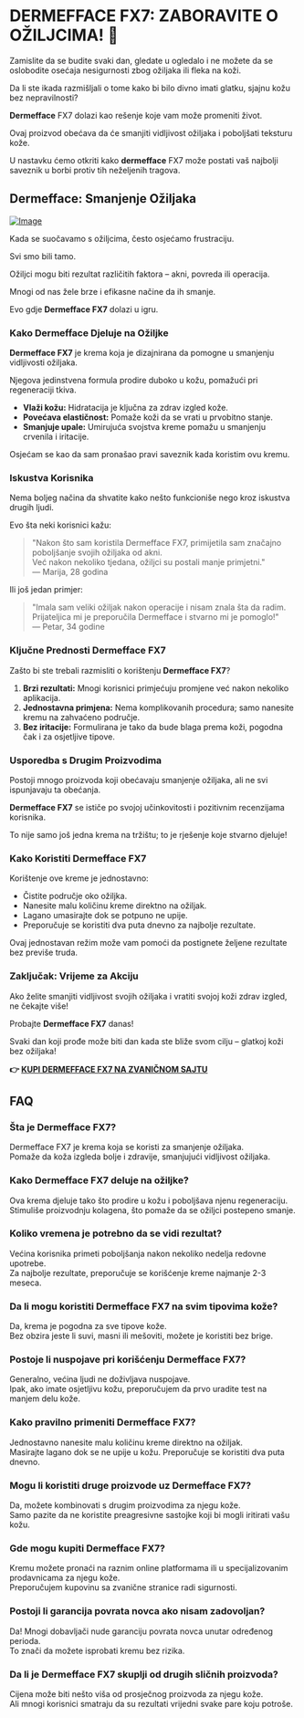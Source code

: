 # DERMEFFACE FX7: ZABORAVITE O OŽILJCIMA! 🌟

Zamislite da se budite svaki dan, gledate u ogledalo i ne možete da se oslobodite osećaja nesigurnosti zbog ožiljaka ili fleka na koži. 

Da li ste ikada razmišljali o tome kako bi bilo divno imati glatku, sjajnu kožu bez nepravilnosti? 

**Dermefface** FX7 dolazi kao rešenje koje vam može promeniti život. 

Ovaj proizvod obećava da će smanjiti vidljivost ožiljaka i poboljšati teksturu kože. 

U nastavku ćemo otkriti kako **dermefface** FX7 može postati vaš najbolji saveznik u borbi protiv tih neželjenih tragova.

## Dermefface: Smanjenje Ožiljaka

[![Image](https://www2.sellhealth.com/114/Dermefface_logo_500px120px.png)](https://gchaffi.com/eRgJsVYa)

Kada se suočavamo s ožiljcima, često osjećamo frustraciju. 

Svi smo bili tamo.

Ožiljci mogu biti rezultat različitih faktora – akni, povreda ili operacija. 

Mnogi od nas žele brze i efikasne načine da ih smanje.

Evo gdje **Dermefface FX7** dolazi u igru.

### Kako Dermefface Djeluje na Ožiljke

**Dermefface FX7** je krema koja je dizajnirana da pomogne u smanjenju vidljivosti ožiljaka. 

Njegova jedinstvena formula prodire duboko u kožu, pomažući pri regeneraciji tkiva.

- **Vlaži kožu:** Hidratacija je ključna za zdrav izgled kože.
- **Povećava elastičnost:** Pomaže koži da se vrati u prvobitno stanje.
- **Smanjuje upale:** Umirujuća svojstva kreme pomažu u smanjenju crvenila i iritacije.

Osjećam se kao da sam pronašao pravi saveznik kada koristim ovu kremu.

### Iskustva Korisnika

Nema boljeg načina da shvatite kako nešto funkcioniše nego kroz iskustva drugih ljudi. 

Evo šta neki korisnici kažu:

> "Nakon što sam koristila Dermefface FX7, primijetila sam značajno poboljšanje svojih ožiljaka od akni.  
> Već nakon nekoliko tjedana, ožiljci su postali manje primjetni."  
> — Marija, 28 godina

Ili još jedan primjer:

> "Imala sam veliki ožiljak nakon operacije i nisam znala šta da radim.  
> Prijateljica mi je preporučila Dermefface i stvarno mi je pomoglo!"  
> — Petar, 34 godine

### Ključne Prednosti Dermefface FX7

Zašto bi ste trebali razmisliti o korištenju **Dermefface FX7**?

1. **Brzi rezultati:** Mnogi korisnici primjećuju promjene već nakon nekoliko aplikacija.
2. **Jednostavna primjena:** Nema komplikovanih procedura; samo nanesite kremu na zahvaćeno područje.
3. **Bez iritacije:** Formulirana je tako da bude blaga prema koži, pogodna čak i za osjetljive tipove.

### Usporedba s Drugim Proizvodima

Postoji mnogo proizvoda koji obećavaju smanjenje ožiljaka, ali ne svi ispunjavaju ta obećanja.

**Dermefface FX7** se ističe po svojoj učinkovitosti i pozitivnim recenzijama korisnika.

To nije samo još jedna krema na tržištu; to je rješenje koje stvarno djeluje!

### Kako Koristiti Dermefface FX7

Korištenje ove kreme je jednostavno:

- Čistite područje oko ožiljka.
- Nanesite malu količinu kreme direktno na ožiljak.
- Lagano umasirajte dok se potpuno ne upije.
- Preporučuje se koristiti dva puta dnevno za najbolje rezultate.

Ovaj jednostavan režim može vam pomoći da postignete željene rezultate bez previše truda.

### Zaključak: Vrijeme za Akciju

Ako želite smanjiti vidljivost svojih ožiljaka i vratiti svojoj koži zdrav izgled, ne čekajte više!

Probajte **Dermefface FX7** danas!

Svaki dan koji prođe može biti dan kada ste bliže svom cilju – glatkoj koži bez ožiljaka!



**👉 [KUPI DERMEFFACE FX7 NA ZVANIČNOM SAJTU](https://gchaffi.com/eRgJsVYa)**

## FAQ

### Šta je Dermefface FX7?
Dermefface FX7 je krema koja se koristi za smanjenje ožiljaka.  
Pomaže da koža izgleda bolje i zdravije, smanjujući vidljivost ožiljaka.

### Kako Dermefface FX7 deluje na ožiljke?
Ova krema djeluje tako što prodire u kožu i poboljšava njenu regeneraciju.  
Stimuliše proizvodnju kolagena, što pomaže da se ožiljci postepeno smanje.

### Koliko vremena je potrebno da se vidi rezultat?
Većina korisnika primeti poboljšanja nakon nekoliko nedelja redovne upotrebe.  
Za najbolje rezultate, preporučuje se korišćenje kreme najmanje 2-3 meseca.

### Da li mogu koristiti Dermefface FX7 na svim tipovima kože?
Da, krema je pogodna za sve tipove kože.  
Bez obzira jeste li suvi, masni ili mešoviti, možete je koristiti bez brige.

### Postoje li nuspojave pri korišćenju Dermefface FX7?
Generalno, većina ljudi ne doživljava nuspojave.  
Ipak, ako imate osjetljivu kožu, preporučujem da prvo uradite test na manjem delu kože.

### Kako pravilno primeniti Dermefface FX7?
Jednostavno nanesite malu količinu kreme direktno na ožiljak.  
Masirajte lagano dok se ne upije u kožu. Preporučuje se koristiti dva puta dnevno.

### Mogu li koristiti druge proizvode uz Dermefface FX7?
Da, možete kombinovati s drugim proizvodima za njegu kože.  
Samo pazite da ne koristite preagresivne sastojke koji bi mogli iritirati vašu kožu.

### Gde mogu kupiti Dermefface FX7?
Kremu možete pronaći na raznim online platformama ili u specijalizovanim prodavnicama za njegu kože.  
Preporučujem kupovinu sa zvanične stranice radi sigurnosti.

### Postoji li garancija povrata novca ako nisam zadovoljan? 
Da! Mnogi dobavljači nude garanciju povrata novca unutar određenog perioda.  
To znači da možete isprobati kremu bez rizika.

### Da li je Dermefface FX7 skuplji od drugih sličnih proizvoda? 
Cijena može biti nešto viša od prosječnog proizvoda za njegu kože.  
Ali mnogi korisnici smatraju da su rezultati vrijedni svake pare koju potroše.
